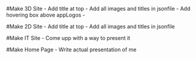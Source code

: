 #Make 3D Site
	- Add title at top
	- Add all images and titles in jsonfile
	- Add hovering box above appLogos
	- 


#Make 2D Site
	- Add title at top
	- Add all images and titles in jsonfile


#Make IT Site
	- Come upp with a way to present it


#Make Home Page
	- Write actual presentation of me	

